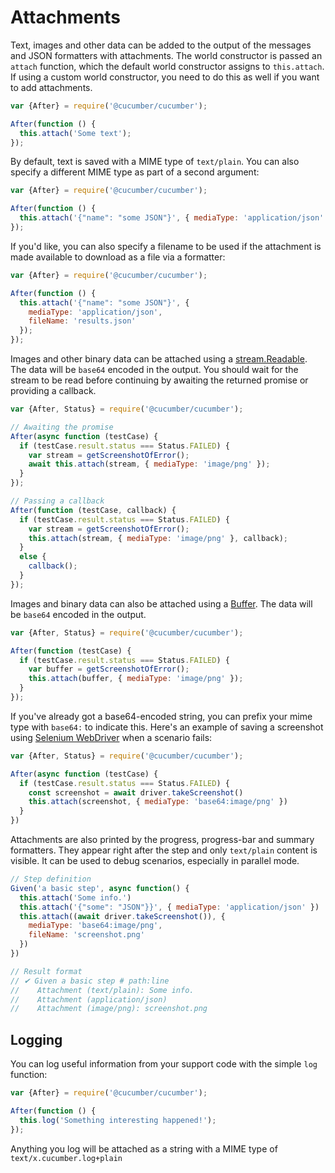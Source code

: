 # Attachments

Text, images and other data can be added to the output of the messages and JSON formatters with attachments.
The world constructor is passed an `attach` function,
which the default world constructor assigns to `this.attach`. If using a custom world constructor,
you need to do this as well if you want to add attachments.

```javascript
var {After} = require('@cucumber/cucumber');

After(function () {
  this.attach('Some text');
});
```

By default, text is saved with a MIME type of `text/plain`.  You can also specify
a different MIME type as part of a second argument:

```javascript
var {After} = require('@cucumber/cucumber');

After(function () {
  this.attach('{"name": "some JSON"}', { mediaType: 'application/json' });
});
```

If you'd like, you can also specify a filename to be used if the attachment is made available to download as a file via a formatter:

```javascript
var {After} = require('@cucumber/cucumber');

After(function () {
  this.attach('{"name": "some JSON"}', {
    mediaType: 'application/json',
    fileName: 'results.json'
  });
});
```

Images and other binary data can be attached using a [stream.Readable](https://nodejs.org/api/stream.html).
The data will be `base64` encoded in the output.
You should wait for the stream to be read before continuing by awaiting the returned promise or providing a callback.

```javascript
var {After, Status} = require('@cucumber/cucumber');

// Awaiting the promise
After(async function (testCase) {
  if (testCase.result.status === Status.FAILED) {
    var stream = getScreenshotOfError();
    await this.attach(stream, { mediaType: 'image/png' });
  }
});

// Passing a callback
After(function (testCase, callback) {
  if (testCase.result.status === Status.FAILED) {
    var stream = getScreenshotOfError();
    this.attach(stream, { mediaType: 'image/png' }, callback);
  }
  else {
    callback();
  }
});
```

Images and binary data can also be attached using a [Buffer](https://nodejs.org/api/buffer.html).
The data will be `base64` encoded in the output.

```javascript
var {After, Status} = require('@cucumber/cucumber');

After(function (testCase) {
  if (testCase.result.status === Status.FAILED) {
    var buffer = getScreenshotOfError();
    this.attach(buffer, { mediaType: 'image/png' });
  }
});
```

If you've already got a base64-encoded string, you can prefix your mime type with `base64:` to indicate this. Here's an example of saving a screenshot using [Selenium WebDriver](https://www.npmjs.com/package/selenium-webdriver)
when a scenario fails:

```javascript
var {After, Status} = require('@cucumber/cucumber');

After(async function (testCase) {
  if (testCase.result.status === Status.FAILED) {
    const screenshot = await driver.takeScreenshot()
    this.attach(screenshot, { mediaType: 'base64:image/png' })
  }
})
```

Attachments are also printed by the progress, progress-bar and summary formatters.
They appear right after the step and only `text/plain` content is visible.
It can be used to debug scenarios, especially in parallel mode.

```javascript
// Step definition
Given('a basic step', async function() {
  this.attach('Some info.')
  this.attach('{"some": "JSON"}}', { mediaType: 'application/json' })
  this.attach((await driver.takeScreenshot()), {
    mediaType: 'base64:image/png',
    fileName: 'screenshot.png'
  })
})

// Result format
// ✔ Given a basic step # path:line
//    Attachment (text/plain): Some info.
//    Attachment (application/json)
//    Attachment (image/png): screenshot.png
```

## Logging

You can log useful information from your support code with the simple `log` function:

```javascript
var {After} = require('@cucumber/cucumber');

After(function () {
  this.log('Something interesting happened!');
});
```

Anything you log will be attached as a string with a MIME type of `text/x.cucumber.log+plain`
